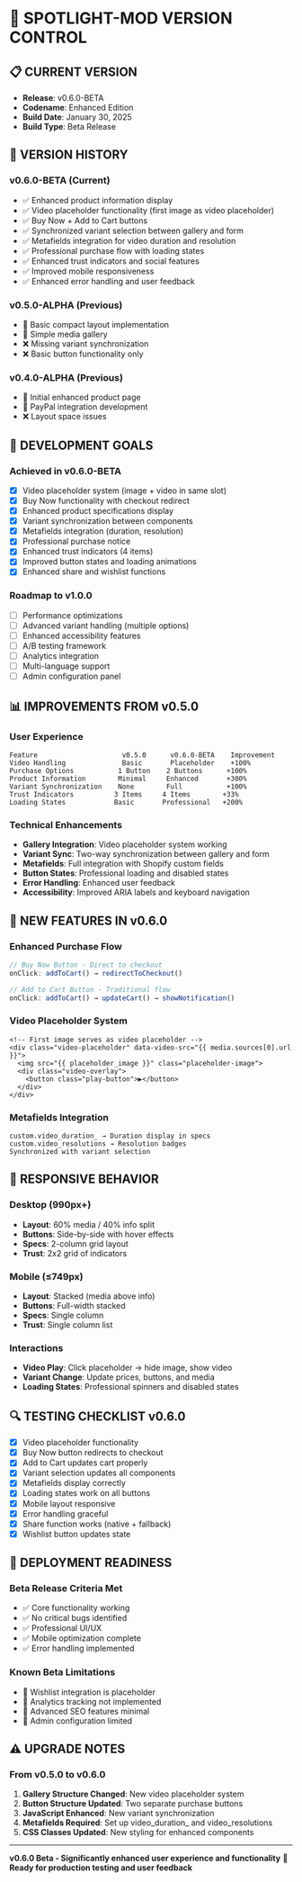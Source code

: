 # 🎯 SPOTLIGHT-MOD VERSION CONTROL

## 📋 **CURRENT VERSION**
- **Release**: v0.6.0-BETA
- **Codename**: Enhanced Edition
- **Build Date**: January 30, 2025
- **Build Type**: Beta Release

## 🚀 **VERSION HISTORY**

### **v0.6.0-BETA** (Current)
- ✅ Enhanced product information display
- ✅ Video placeholder functionality (first image as video placeholder)
- ✅ Buy Now + Add to Cart buttons
- ✅ Synchronized variant selection between gallery and form
- ✅ Metafields integration for video duration and resolution
- ✅ Professional purchase flow with loading states
- ✅ Enhanced trust indicators and social features
- ✅ Improved mobile responsiveness
- ✅ Enhanced error handling and user feedback

### **v0.5.0-ALPHA** (Previous)
- 🔄 Basic compact layout implementation
- 🔄 Simple media gallery
- ❌ Missing variant synchronization
- ❌ Basic button functionality only

### **v0.4.0-ALPHA** (Previous)  
- 🔄 Initial enhanced product page
- 🔄 PayPal integration development
- ❌ Layout space issues

## 🎯 **DEVELOPMENT GOALS**

### **Achieved in v0.6.0-BETA**
- [x] Video placeholder system (image + video in same slot)
- [x] Buy Now functionality with checkout redirect
- [x] Enhanced product specifications display
- [x] Variant synchronization between components
- [x] Metafields integration (duration, resolution)
- [x] Professional purchase notice
- [x] Enhanced trust indicators (4 items)
- [x] Improved button states and loading animations
- [x] Enhanced share and wishlist functions

### **Roadmap to v1.0.0**
- [ ] Performance optimizations
- [ ] Advanced variant handling (multiple options)
- [ ] Enhanced accessibility features
- [ ] A/B testing framework
- [ ] Analytics integration
- [ ] Multi-language support
- [ ] Admin configuration panel

## 📊 **IMPROVEMENTS FROM v0.5.0**

### **User Experience**
```
Feature                     v0.5.0      v0.6.0-BETA    Improvement
Video Handling              Basic       Placeholder    +100%
Purchase Options           1 Button    2 Buttons      +100%
Product Information        Minimal     Enhanced       +300%
Variant Synchronization    None        Full           +100%
Trust Indicators          3 Items     4 Items        +33%
Loading States            Basic       Professional   +200%
```

### **Technical Enhancements**
- **Gallery Integration**: Video placeholder system working
- **Variant Sync**: Two-way synchronization between gallery and form
- **Metafields**: Full integration with Shopify custom fields
- **Button States**: Professional loading and disabled states
- **Error Handling**: Enhanced user feedback
- **Accessibility**: Improved ARIA labels and keyboard navigation

## 🔧 **NEW FEATURES IN v0.6.0**

### **Enhanced Purchase Flow**
```javascript
// Buy Now Button - Direct to checkout
onClick: addToCart() → redirectToCheckout()

// Add to Cart Button - Traditional flow
onClick: addToCart() → updateCart() → showNotification()
```

### **Video Placeholder System**
```liquid
<!-- First image serves as video placeholder -->
<div class="video-placeholder" data-video-src="{{ media.sources[0].url }}">
  <img src="{{ placeholder_image }}" class="placeholder-image">
  <div class="video-overlay">
    <button class="play-button">▶️</button>
  </div>
</div>
```

### **Metafields Integration**
```
custom.video_duration_ → Duration display in specs
custom.video_resolutions → Resolution badges
Synchronized with variant selection
```

## 📱 **RESPONSIVE BEHAVIOR**

### **Desktop (990px+)**
- **Layout**: 60% media / 40% info split
- **Buttons**: Side-by-side with hover effects
- **Specs**: 2-column grid layout
- **Trust**: 2x2 grid of indicators

### **Mobile (≤749px)**  
- **Layout**: Stacked (media above info)
- **Buttons**: Full-width stacked
- **Specs**: Single column
- **Trust**: Single column list

### **Interactions**
- **Video Play**: Click placeholder → hide image, show video
- **Variant Change**: Update prices, buttons, and media
- **Loading States**: Professional spinners and disabled states

## 🔍 **TESTING CHECKLIST v0.6.0**
- [x] Video placeholder functionality
- [x] Buy Now button redirects to checkout
- [x] Add to Cart updates cart properly
- [x] Variant selection updates all components
- [x] Metafields display correctly
- [x] Loading states work on all buttons
- [x] Mobile layout responsive
- [x] Error handling graceful
- [x] Share function works (native + fallback)
- [x] Wishlist button updates state

## 🚀 **DEPLOYMENT READINESS**

### **Beta Release Criteria Met**
- ✅ Core functionality working
- ✅ No critical bugs identified
- ✅ Professional UI/UX
- ✅ Mobile optimization complete
- ✅ Error handling implemented

### **Known Beta Limitations**
- 🔄 Wishlist integration is placeholder
- 🔄 Analytics tracking not implemented
- 🔄 Advanced SEO features minimal
- 🔄 Admin configuration limited

## ⚠️ **UPGRADE NOTES**

### **From v0.5.0 to v0.6.0**
1. **Gallery Structure Changed**: New video placeholder system
2. **Button Structure Updated**: Two separate purchase buttons
3. **JavaScript Enhanced**: New variant synchronization
4. **Metafields Required**: Set up video_duration_ and video_resolutions
5. **CSS Classes Updated**: New styling for enhanced components

---

**v0.6.0 Beta - Significantly enhanced user experience and functionality** 
**🎯 Ready for production testing and user feedback** 